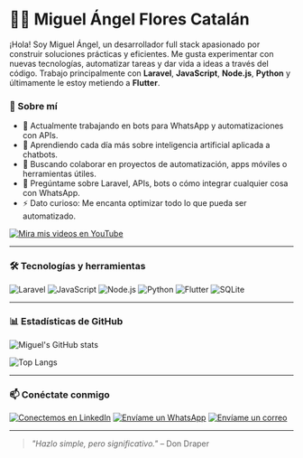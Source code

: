 # 👨‍💻 Miguel Ángel Flores Catalán

¡Hola! Soy Miguel Ángel, un desarrollador full stack apasionado por construir soluciones prácticas y eficientes. Me gusta experimentar con nuevas tecnologías, automatizar tareas y dar vida a ideas a través del código. Trabajo principalmente con **Laravel**, **JavaScript**, **Node.js**, **Python** y últimamente le estoy metiendo a **Flutter**.

### 🚀 Sobre mí
- 🔭 Actualmente trabajando en bots para WhatsApp y automatizaciones con APIs.
- 🌱 Aprendiendo cada día más sobre inteligencia artificial aplicada a chatbots.
- 👯 Buscando colaborar en proyectos de automatización, apps móviles o herramientas útiles.
- 💬 Pregúntame sobre Laravel, APIs, bots o cómo integrar cualquier cosa con WhatsApp.
- ⚡ Dato curioso: Me encanta optimizar todo lo que pueda ser automatizado.


[![Mira mis videos en YouTube](https://img.shields.io/badge/Mira%20mis%20videos%20en-YouTube-FF0000?style=for-the-badge&logo=youtube&logoColor=white)](https://www.youtube.com/@TuCanal)

---

### 🛠️ Tecnologías y herramientas
![Laravel](https://img.shields.io/badge/Laravel-F55247?style=for-the-badge&logo=laravel&logoColor=white)
![JavaScript](https://img.shields.io/badge/JavaScript-F7DF1E?style=for-the-badge&logo=javascript&logoColor=black)
![Node.js](https://img.shields.io/badge/Node.js-339933?style=for-the-badge&logo=node.js&logoColor=white)
![Python](https://img.shields.io/badge/Python-3670A0?style=for-the-badge&logo=python&logoColor=white)
![Flutter](https://img.shields.io/badge/Flutter-02569B?style=for-the-badge&logo=flutter&logoColor=white)
![SQLite](https://img.shields.io/badge/SQLite-07405E?style=for-the-badge&logo=sqlite&logoColor=white)

---

### 📊 Estadísticas de GitHub

![Miguel's GitHub stats](https://github-readme-stats.vercel.app/api?username=miguelfcma&show_icons=true&theme=radical&count_private=true)

![Top Langs](https://github-readme-stats.vercel.app/api/top-langs/?username=miguelfcma&layout=compact&theme=radical)

---

### 📫 Conéctate conmigo

[![Conectemos en LinkedIn](https://img.shields.io/badge/Conectemos%20en-LinkedIn-0077B5?style=for-the-badge&logo=linkedin&logoColor=white)](https://www.linkedin.com/in/miguel-%C3%A1ngel-flores-catal%C3%A1n-261357217/)
[![Envíame un WhatsApp](https://img.shields.io/badge/Envíame%20un-WhatsApp-25D366?style=for-the-badge&logo=whatsapp&logoColor=white)](https://wa.me/5217353424868)
[![Envíame un correo](https://img.shields.io/badge/Envíame%20un-Correo-EA4335?style=for-the-badge&logo=gmail&logoColor=white)](mailto:florescatalanmiguelangel@gmail.com)


---

> *"Hazlo simple, pero significativo."* – Don Draper

